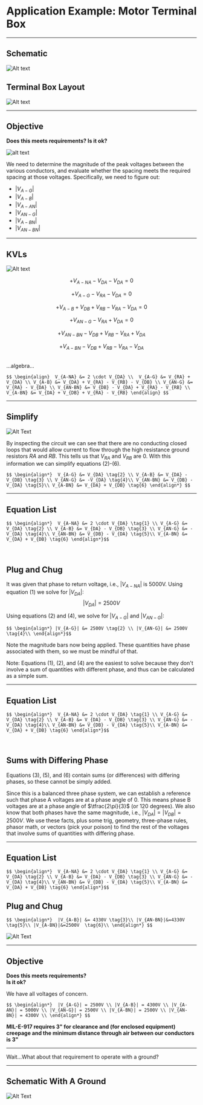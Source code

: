 
# Application Example: Motor Terminal Box

---

## Schematic

![Alt text](content/example-motor-schematic.png)

## Terminal Box Layout

![Alt text](/content/example-motor-arrangement.png)

---

## Objective

**Does this meets requirements?  Is it ok?**  

![alt text](content/example-motor-arrangement.png)

We need to determine the magnitude of the peak voltages between the various conductors, and evaluate whether the spacing meets the required spacing at those voltages.  Specifically, we need to figure out:
- $|V_{A-G}|$
- $|V_{A-B}|$
- $|V_{A-AN}|$
- $|V_{AN-G}|$
- $|V_{A-BN}|$
- $|V_{AN-BN}|$

---


## KVLs

![Alt text](content/example-motor-KVLs.png)


$$ + V_{A-NA} - V_{DA} - V_{DA} = 0 \tag{1}$$  <!-- .element: style="color:blue"-->  

$$ +V_{A-G}-V_{RA}-V_{DA}=0 \tag{2}$$ <!-- .element: style="color:red"-->  

$$ +V_{A-B} +V_{DB} + V_{RB} - V_{RA} - V_{DA} = 0 \tag{3}$$ <!-- .element: style="color:green"-->  

$$ +V_{AN-G} - V_{RA} + V_{DA} = 0 \tag{4} $$ <!-- .element: style="color:darkorchid"-->  

$$ +V_{AN-BN} - V_{DB} + V_{RB} - V_{RA} + V_{DA} \tag{5} $$ <!-- .element: style="color:cyan"-->  

$$ +V_{A-BN} - V_{DB} + V_{RB} - V_{RA} - V_{DA} \tag{6} $$ <!-- .element: style="color:deeppink"-->  

&nbsp;  
...algebra...  

`$$
\begin{align} 
V_{A-NA} &= 2 \cdot V_{DA} \\ 
V_{A-G} &= V_{RA} + V_{DA} \\
V_{A-B} &= V_{DA} + V_{RA} - V_{RB} - V_{DB} \\
V_{AN-G} &=  V_{RA} - V_{DA} \\
V_{AN-BN} &= V_{DB} - V_{DA} + V_{RA} - V_{RB} \\
V_{A-BN} &= V_{DA} + V_{DB} + V_{RA} - V_{RB}
\end{align} $$`

---

## Simplify

![Alt Text](/content/example-motor-schematic.png)
  
By inspecting the circuit we can see that there are no conducting closed loops that would allow current to flow through the high resistance ground resistors $RA$ and $RB$.  This tells us that $V_{RA}$ and $V_{RB}$ are 0. With this information we can simplify  equations (2)-(6).  

`$$
\begin{align*} 
V_{A-G} &= V_{DA} \tag{2} \\
V_{A-B} &= V_{DA} - V_{DB} \tag{3} \\
V_{AN-G} &= -V_{DA} \tag{4}\\
V_{AN-BN} &= V_{DB} - V_{DA} \tag{5}\\
V_{A-BN} &= V_{DA} + V_{DB} \tag{6}
\end{align*} $$`

---

## Equation List

`$$
\begin{align*} 
V_{A-NA} &= 2 \cdot V_{DA} \tag{1} \\
V_{A-G} &= V_{DA} \tag{2} \\
V_{A-B} &= V_{DA} - V_{DB} \tag{3} \\
V_{AN-G} &= -V_{DA} \tag{4}\\
V_{AN-BN} &= V_{DB} - V_{DA} \tag{5}\\
V_{A-BN} &= V_{DA} + V_{DB} \tag{6}
\end{align*}$$`

&nbsp;  


## Plug and Chug

It was given that phase to return voltage, i.e., $|V_{A-NA}|$ is 5000V. Using equation (1) we solve for $|V_{DA}|$:
$$|V_{DA}| = 2500V \tag{1}$$  

Using equations (2) and (4), we solve for $|V_{A-G}|$ and $|V_{AN-G}|$:

`$$
\begin{align*}
|V_{A-G}| &= 2500V \tag{2} \\
|V_{AN-G}| &= 2500V \tag{4}\\
\end{align*}$$`

Note the magnitude bars now being applied.  These quantities have phase associated with them, so we must be mindful of that.

Note: Equations (1), (2), and (4) are the easiest to solve because they don't involve a sum of quantities with different phase, and thus can be calculated as a simple sum.

---

## Equation List

`$$
\begin{align*} 
V_{A-NA} &= 2 \cdot V_{DA} \tag{1} \\
V_{A-G} &= V_{DA} \tag{2} \\
V_{A-B} &= V_{DA} - V_{DB} \tag{3} \\
V_{AN-G} &= -V_{DA} \tag{4}\\
V_{AN-BN} &= V_{DB} - V_{DA} \tag{5}\\
V_{A-BN} &= V_{DA} + V_{DB} \tag{6}
\end{align*}$$`

&nbsp;  

## Sums with Differing Phase

Equations (3), (5), and (6) contain sums (or differences) with differing phases, so these cannot be simply added.

Since this is a balanced three phase system, we can establish a reference such that phase A voltages are at a phase angle of 0.  This means phase B voltages are at a phase angle of $\tfrac{2\pi}{3}$ (or 120 degrees). We also know that both phases have the same magnitude, i.e., $|V_{DA}|=|V_{DB}|=2500V$.  We use these facts, plus some trig, geometry, three-phase rules, phasor math, or vectors (pick your poison) to find the rest of the voltages that involve sums of quantities with differing phase.

---

## Equation List

`$$
\begin{align*} 
V_{A-NA} &= 2 \cdot V_{DA} \tag{1} \\
V_{A-G} &= V_{DA} \tag{2} \\
V_{A-B} &= V_{DA} - V_{DB} \tag{3} \\
V_{AN-G} &= -V_{DA} \tag{4}\\
V_{AN-BN} &= V_{DB} - V_{DA} \tag{5}\\
V_{A-BN} &= V_{DA} + V_{DB} \tag{6}
\end{align*}$$`

## Plug and Chug


`$$
\begin{align*} 
|V_{A-B}| &= 4330V \tag{3}\\
|V_{AN-BN}|&=4330V \tag{5}\\
|V_{A-BN}|&=2500V  \tag{6}\\
\end{align*} $$`

![Alt Text](/content/example-motor-phasor-sums.png)

---

## Objective

**Does this meets requirements?**  
**Is it ok?**  
  
We have all voltages of concern.

`$$
\begin{align*} 
|V_{A-G}| = 2500V \\
|V_{A-B}| = 4300V \\
|V_{A-AN}| = 5000V \\
|V_{AN-G}| = 2500V \\
|V_{A-BN}| = 2500V \\
|V_{AN-BN}| = 4300V \\
\end{align*} $$`

**MIL-E-917 requires 3" for clearance and (for enclosed equipment) creepage and the minimum distance through air between our conductors is 3"**  

---

Wait...What about that requirement to operate with a ground?

---

## Schematic With A Ground

![Alt Text](content/example-motor-schematic-with-ground.png)